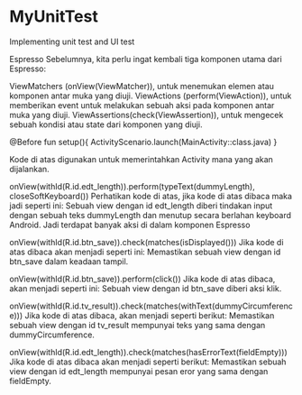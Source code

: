 # MyUnitTest
Implementing unit test and UI test

Espresso
Sebelumnya, kita perlu ingat kembali tiga komponen utama dari Espresso:

ViewMatchers (onView(ViewMatcher)), untuk menemukan elemen atau komponen antar muka yang diuji.
ViewActions (perform(ViewAction)), untuk memberikan event untuk melakukan sebuah aksi pada komponen antar muka yang diuji.
ViewAssertions(check(ViewAssertion)), untuk mengecek sebuah kondisi atau state dari komponen yang diuji.


@Before
fun setup(){
    ActivityScenario.launch(MainActivity::class.java)
}

Kode di atas digunakan untuk memerintahkan Activity mana yang akan dijalankan.

onView(withId(R.id.edt_length)).perform(typeText(dummyLength), closeSoftKeyboard())
Perhatikan kode di atas, jika kode di atas dibaca maka jadi seperti ini: Sebuah view dengan id edt_length diberi tindakan input dengan sebuah teks dummyLength dan menutup secara berlahan keyboard Android. Jadi terdapat banyak aksi di dalam komponen Espresso


onView(withId(R.id.btn_save)).check(matches(isDisplayed()))
Jika kode di atas dibaca akan menjadi seperti ini: Memastikan sebuah view dengan id btn_save dalam keadaan tampil.

onView(withId(R.id.btn_save)).perform(click())
Jika kode di atas dibaca, akan menjadi seperti ini: Sebuah view dengan id btn_save diberi aksi klik.

onView(withId(R.id.tv_result)).check(matches(withText(dummyCircumference)))
Jika kode di atas dibaca, akan menjadi seperti berikut: Memastikan sebuah view dengan id tv_result mempunyai teks yang sama dengan dummyCircumference.

onView(withId(R.id.edt_length)).check(matches(hasErrorText(fieldEmpty)))
Jika kode di atas dibaca akan menjadi seperti berikut: Memastikan sebuah view dengan id edt_length mempunyai pesan eror yang sama dengan fieldEmpty.
